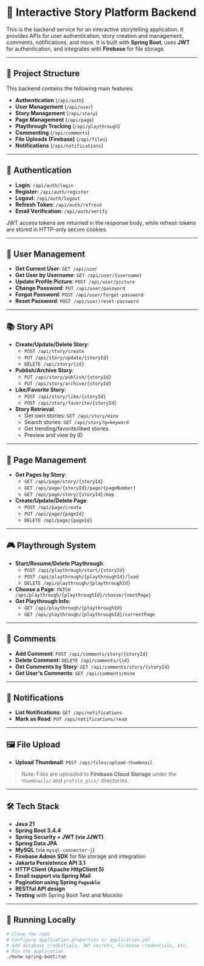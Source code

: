 # 📖 Interactive Story Platform Backend

This is the backend service for an interactive storytelling application. It provides APIs for user authentication, story creation and management, comments, notifications, and more. It is built with **Spring Boot**, uses **JWT** for authentication, and integrates with **Firebase** for file storage.

---

## 📂 Project Structure

This backend contains the following main features:

- **Authentication** (`/api/auth`)
- **User Management** (`/api/user`)
- **Story Management** (`/api/story`)
- **Page Management** (`/api/page`)
- **Playthrough Tracking** (`/api/playthrough`)
- **Commenting** (`/api/comments`)
- **File Uploads (Firebase)** (`/api/files`)
- **Notifications** (`/api/notifications`)

---

## 🔐 Authentication

- **Login**: `/api/auth/login`
- **Register**: `/api/auth/register`
- **Logout**: `/api/auth/logout`
- **Refresh Token**: `/api/auth/refresh`
- **Email Verification**: `/api/auth/verify`

JWT access tokens are returned in the response body, while refresh tokens are stored in HTTP-only secure cookies.

---

## 👤 User Management

- **Get Current User**: `GET /api/user`
- **Get User by Username**: `GET /api/user/{username}`
- **Update Profile Picture**: `POST /api/user/picture`
- **Change Password**: `PUT /api/user/password`
- **Forgot Password**: `POST /api/user/forgot-password`
- **Reset Password**: `POST /api/user/reset-password`

---

## 📚 Story API

- **Create/Update/Delete Story**:
    - `POST /api/story/create`
    - `PUT /api/story/update/{storyId}`
    - `DELETE /api/story/{id}`
- **Publish/Archive Story**:
    - `PUT /api/story/publish/{storyId}`
    - `PUT /api/story/archive/{storyId}`
- **Like/Favorite Story**:
    - `POST /api/story/like/{storyId}`
    - `POST /api/story/favorite/{storyId}`
- **Story Retrieval**:
    - Get own stories: `GET /api/story/mine`
    - Search stories: `GET /api/story?q=keyword`
    - Get trending/favorite/liked stories
    - Preview and view by ID

---

## 📄 Page Management

- **Get Pages by Story**:
    - `GET /api/page/story/{storyId}`
    - `GET /api/page/{storyId}/page/{pageNumber}`
    - `GET /api/page/story/{storyId}/map`
- **Create/Update/Delete Page**:
    - `POST /api/page/create`
    - `PUT /api/page/{pageId}`
    - `DELETE /api/page/{pageId}`

---

## 🎮 Playthrough System

- **Start/Resume/Delete Playthrough**:
    - `POST /api/playthrough/start/{storyId}`
    - `POST /api/playthrough/{playthroughId}/load`
    - `DELETE /api/playthrough/{playthroughId}`
- **Choose a Page**: `PATCH /api/playthrough/{playthroughId}/choose/{nextPage}`
- **Get Playthrough Info**:
    - `GET /api/playthrough/{playthroughId}`
    - `GET /api/playthrough/{playthroughId}/currentPage`

---

## 💬 Comments

- **Add Comment**: `POST /api/comments/story/{storyId}`
- **Delete Comment**: `DELETE /api/comments/{id}`
- **Get Comments by Story**: `GET /api/comments/story/{storyId}`
- **Get User's Comments**: `GET /api/comments/mine`

---

## 🔔 Notifications

- **List Notifications**: `GET /api/notifications`
- **Mark as Read**: `PUT /api/notifications/read`

---

## 🖼️ File Upload

- **Upload Thumbnail**: `POST /api/files/upload-thumbnail`

> Note: Files are uploaded to **Firebase Cloud Storage** under the `thumbnails/` and `profile_pics/` directories.

---

## 🛠️ Tech Stack

- **Java 21**
- **Spring Boot 3.4.4**
- **Spring Security + JWT (via JJWT)**
- **Spring Data JPA**
- **MySQL** (via `mysql-connector-j`)
- **Firebase Admin SDK** for file storage and integration
- **Jakarta Persistence API 3.1**
- **HTTP Client (Apache HttpClient 5)**
- **Email support via Spring Mail**
- **Pagination using Spring `Pageable`**
- **RESTful API design**
- **Testing** with Spring Boot Test and Mockito

---

## 🧪 Running Locally

```bash
# Clone the repo
# Configure application.properties or application.yml
# Add database credentials, JWT secrets, Firebase credentials, etc.
# Run the application
./mvnw spring-boot:run